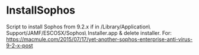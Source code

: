 # InstallSophos
Script to install Sophos from 9.2.x if in /Library/Application\ Support/JAMF/ESCOSX/Sophos\ Installer.app &amp; delete installer. For: https://macmule.com/2015/07/17/yet-another-sophos-enterprise-anti-virus-9-2-x-post
